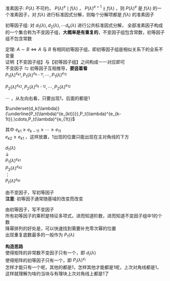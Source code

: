 准素因子:  $P(\lambda)$ 不可约， $P(\lambda)^e\mid f(\lambda)$ ， $P(\lambda)^{e+1}\nmid f(\lambda)$ ，则 $P(\lambda)^e$ 是 $f(\lambda)$ 的一个准素因子，对 $f(\lambda)$ 进行标准因式分解，则每个分解项都是 $f(\lambda)$ 的准素因子  
  
初等因子组: 对 $d_1(\lambda),d_2(\lambda),\cdots d_k(\lambda)$ 进行公共标准因式分解， 全部准素因子构成的一个集合称为不变因子组，**大概率是有重复的**，不变因子组包含常数，初等因子组不包含常数  
  
定理:  $A\sim B\iff A$ 与 $B$ 有相同初等因子组，即初等因子组是相似关系下的全系不变量  
证明【不变因子组】与【初等因子组】之间构成一一对应即可  
不变因子 $\leftrightharpoons$ 初等因子互相推导，**要竖着看**  
 $P_1(\lambda)^{e_{k1}},P_1(\lambda)^{e_{k-11}},\cdots,P_1(\lambda)^{e_{11}}$   
  
 $P_2(\lambda)^{e_{k2}},P_2(\lambda)^{e_{k-12}},\cdots,P_2(\lambda)^{e_{12}}$   
  
 $\cdots$ ，从左向右看，只要出现1，后面的都是1  
  
 $\underset{d_k(\lambda)}{\underline{P_t(\lambda)^{e_{kt}}}},P_t(\lambda)^{e_{k-1t}},\cdots,P_t(\lambda)^{e_{1t}}$   
  
其中 $e_{k1}\ge e_{k-11}\ge\cdots\ge e_{11}$   
 $e_{k2}\ge e_{k1}$ ，这样放置，1出现的位置只能出现在主对角线的下方  
  
 $d_1(\lambda)$   
 $\downarrow$   
 $P_1(\lambda)^{e_{k1}}$   
 $P_2(\lambda)^{e_{k2}}$   
 $\vdots$   
 $P_t(\lambda)^{e_{kt}}$   
  
由不变因子，写初等因子  
**注意**: 初等因子通常随基域的改变而改变  
  
由初等因子，写不变因子  
所有初等因子的乘积是特征多项式，进而知道阶数，进而知道不变因子组中1的个数  
降幂排列的好处是，可以快速找到需要补充零次幂的位置  
出现重复底数最多的一般作为 $P_1(\lambda)$   
  
**构造思路**  
使得矩阵的非常数不变因子只有一个，即 $d_i(\lambda)$   
使得矩阵的初等因子只有一个，即 $P_i(\lambda)^{e_i}$   
怎样才能只有一个呢，其他的都是1，怎样其他才能都是1呢，上次对角线都是1，这样就理解为啥约当块与有理块上次对角线上都是1了  
